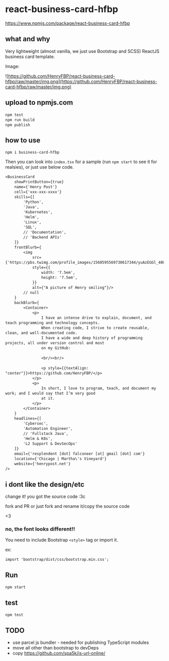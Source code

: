 # react-business-card-hfbp

<https://www.npmjs.com/package/react-business-card-hfbp>

## what and why

Very lightweight (almost vanilla, we just use Bootstrap and SCSS) ReactJS business card template.

Image:

![https://github.com/HenryFBP/react-business-card-hfbp/raw/master/img.png](https://github.com/HenryFBP/react-business-card-hfbp/raw/master/img.png)

## upload to npmjs.com

    npm test
    npm run build
    npm publish

## how to use

    npm i business-card-hfbp

Then you can look into `index.tsx` for a sample (run `npm start` to see it for realsies), or just use below code.

```tsx
<BusinessCard
    showPrintButton={true}
    name={'Henry Post'}
    cell={'xxx-xxx-xxxx'}
    skills={[
        'Python',
        'Java',
        'Kubernetes',
        'Helm',
        'Linux',
        'SQL',
        // 'Documentation',
        // 'Backend APIs'
    ]}
    frontBlurb={
        <img
            src={'https://pbs.twimg.com/profile_images/1560595569730617344/yuAzEGGl_400x400.jpg'}
            style={{
                width: '7.5em',
                height: '7.5em',
            }}
            alt={"A picture of Henry smiling"}/>
        // null
    }
    backBlurb={
        <Container>
            <p>
                I have an intense drive to explain, document, and teach programming and technology concepts.
                When creating code, I strive to create reusable, clean, and well-documented code.
                I have a wide and deep history of programming projects, all under version control and most
                on my GitHub:

                <br/><br/>

                <p style={{textAlign: "center"}}>https://github.com/HenryFBP/</p>
            </p>
            <p>
                In short, I love to program, teach, and document my work; and I would say that I’m very good
                at it.
            </p>
        </Container>
    }
    headlines={[
        'Cybersec',
        'Automation Engineer',
        // 'Fullstack Java',
        'Helm & K8s',
        'L2 Support & DevSecOps'
    ]}
    email={'resplendent [dot] falconeer [at] gmail [dot] com'}
    location={'Chicago | Martha\'s Vineyard'}
    website={'henrypost.net'}
/>
```

## i dont like the design/etc

change it! you got the source code :3c

fork and PR or just fork and rename it/copy the source code

<3

### no, the font looks different!!

You need to include Bootstrap `<style>` tag or import it.

ex:

```tsx
import 'bootstrap/dist/css/bootstrap.min.css';
```

## Run

    npm start

## test

    npm test

## TODO

- use parcel js bundler - needed for publishing TypeScript modules
- move all other than bootstrap to devDeps
- copy  https://github.com/spa5k/is-url-online/